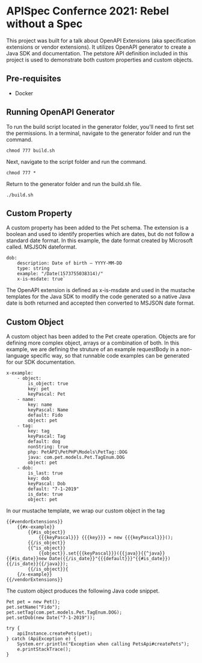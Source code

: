 # APISpec Confernce 2021: Rebel without a Spec
This project was built for a talk about OpenAPI Extensions (aka specification extensions or vendor extensions). It utilizes OpenAPI generator to create a Java SDK and documentation. The petstore API definition included in this project is used to demonstrate both custom properties and custom objects.

## Pre-requisites
* Docker

## Running OpenAPI Generator
To run the build script located in the generator folder, you'll need to first set the permissions.  In a terminal, navigate to the generator folder and run the command.

`chmod 777 build.sh`

Next, navigate to the script folder and run the command.

`chmod 777 *`

Return to the generator folder and run the build.sh file.

`./build.sh`

## Custom Property
A custom property has been added to the Pet schema.  The extension is a boolean and used to identify properties which are dates, but do not follow a standard date format.  In this example, the date format created by Microsoft called. MSJSON dateformat.

```
dob:
    description: Date of birth – YYYY-MM-DD
    type: string
    example: "/Date(1573755038314)/"
    x-is-msdate: true`
```

The OpenAPI extension is defined as x-is-msdate and used in the mustache templates for the Java SDK to modify the code generated so a native Java date is both returned and accepted then converted to MSJSON date format.

## Custom Object
A custom object has been added to the Pet create operation. Objects are for defining more complex object, arrays or a combination of both.  In this example, we are defining the struture of an example requestBody in a non-language specific way, so that runnable code examples can be generated for our SDK documentation.

```
x-example:
    - object:
        is_object: true
        key: pet
        keyPascal: Pet
    - name:
        key: name
        keyPascal: Name
        default: Fido
        object: pet
    - tag:
        key: tag
        keyPascal: Tag
        default: dog
        nonString: true
        php: PetAPI\PetPHP\Models\PetTag::DOG
        java: com.pet.models.Pet.TagEnum.DOG
        object: pet
    - dob:
        is_last: true
        key: dob
        keyPascal: Dob
        default: "7-1-2019"
        is_date: true
        object: pet
```

In our mustache template, we wrap our custom object in the <vendorExtension> tag

```
{{#vendorExtensions}}
    {{#x-example}}
        {{#is_object}}
            {{{keyPascal}}} {{{key}}} = new {{{keyPascal}}}();
        {{/is_object}}
        {{^is_object}}
            {{object}}.set{{{keyPascal}}}({{java}}{{^java}}{{#is_date}}new Date({{/is_date}}"{{{default}}}"{{#is_date}}){{/is_date}}{{/java}});
        {{/is_object}}{    
    {/x-example}}
{{/vendorExtensions}}
```

The custom object produces the following Java code snippet.

```
Pet pet = new Pet();
pet.setName("Fido");
pet.setTag(com.pet.models.Pet.TagEnum.DOG);
pet.setDob(new Date("7-1-2019"));

try {
    apiInstance.createPets(pet);
} catch (ApiException e) {
    System.err.println("Exception when calling PetsApi#createPets");
    e.printStackTrace();
}
```

